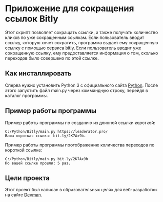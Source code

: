 
# Приложение для сокращения ссылок Bitly 

Этот скрипт позволяет сокращать ссылки, а также получать количество кликов по уже сокращенным ссылкам. Если пользователь вводит ссылку, которую хочет сократить, программа выдает ему сокращенную ссылку с помощью сервиса [bitly](https://app.bitly.com/bbt2/). Если пользователь вводит уже сокращенную ссылку, ему предоставляется информация о том, сколько переходов было совершено по этой ссылке.

## Как инсталлировать

Сперва нужно установить Python 3 с официального сайта [Python](https://www.python.org/downloads/). После этого запустить файл main.py через коммандную строку, перейдя в каталог программы.

## Пример работы программы
Пример работы программы по созданию из длинной ссылки короткой:
```
C:/Python/Bitly/main.py https://leaderator.pro/
Ваша короткая ссылка: bit.ly/2K7Ax9b.
```
Пример работы программы поотображению количества переходов по короткой ссылке:
```
C:/Python/Bitly/main.py bit.ly/2K7Ax9b
По вашей ссылке прошли: 5 раз.
```
## Цели проекта

Этот проект был написан в образовательных целях для веб-разработки на сайте [Devman](https://www.dvmn.org).